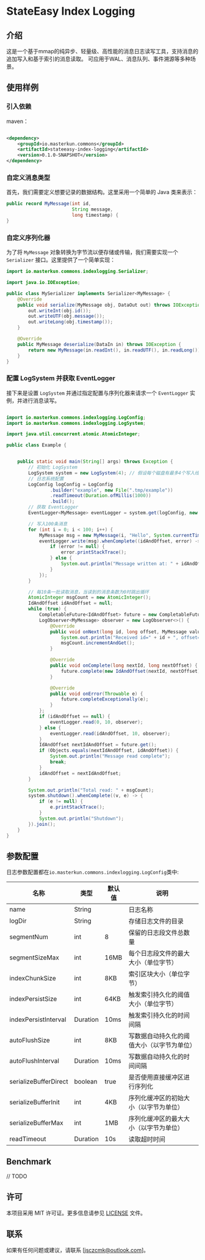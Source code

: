 # StateEasy Index Logging

## 介绍

这是一个基于mmap的纯异步、轻量级、高性能的消息日志读写工具，支持消息的追加写入和基于索引的消息读取。
可应用于WAL、消息队列、事件溯源等多种场景。

## 使用样例

### 引入依赖

maven：

```xml

<dependency>
    <groupId>io.masterkun.commons</groupId>
    <artifactId>stateeasy-index-logging</artifactId>
    <version>0.1.0-SNAPSHOT</version>
</dependency>
```

### 自定义消息类型

首先，我们需要定义想要记录的数据结构。这里采用一个简单的 Java 类来表示：

```java
public record MyMessage(int id,
                        String message,
                        long timestamp) {
}
```

### 自定义序列化器

为了将 `MyMessage` 对象转换为字节流以便存储或传输，我们需要实现一个 `Serializer` 接口。这里提供了一个简单实现：

```java
import io.masterkun.commons.indexlogging.Serializer;

import java.io.IOException;

public class MySerializer implements Serializer<MyMessage> {
    @Override
    public void serialize(MyMessage obj, DataOut out) throws IOException {
        out.writeInt(obj.id());
        out.writeUTF(obj.message());
        out.writeLong(obj.timestamp());
    }

    @Override
    public MyMessage deserialize(DataIn in) throws IOException {
        return new MyMessage(in.readInt(), in.readUTF(), in.readLong());
    }
}
```

### 配置 LogSystem 并获取 EventLogger

接下来是设置 `LogSystem` 并通过指定配置与序列化器来请求一个 `EventLogger` 实例，并进行消息读写。

```java

import io.masterkun.commons.indexlogging.LogConfig;
import io.masterkun.commons.indexlogging.LogSystem;

import java.util.concurrent.atomic.AtomicInteger;

public class Example {


    public static void main(String[] args) throws Exception {
        // 初始化 LogSystem
        LogSystem system = new LogSystem(4); // 假设每个磁盘有最多4个写入线程
        // 日志系统配置
        LogConfig logConfig = LogConfig
                .builder("example", new File(".tmp/example"))
                .readTimeout(Duration.ofMillis(1000))
                .build();
        // 获取 EventLogger
        EventLogger<MyMessage> eventLogger = system.get(logConfig, new MySerializer());

        // 写入100条消息
        for (int i = 0; i < 100; i++) {
            MyMessage msg = new MyMessage(i, "Hello", System.currentTimeMillis());
            eventLogger.write(msg).whenComplete((idAndOffset, error) -> {
                if (error != null) {
                    error.printStackTrace();
                } else {
                    System.out.println("Message written at: " + idAndOffset);
                }
            });
        }

        // 每10条一批读取消息，当读到的消息条数为0时跳出循环
        AtomicInteger msgCount = new AtomicInteger();
        IdAndOffset idAndOffset = null;
        while (true) {
            CompletableFuture<IdAndOffset> future = new CompletableFuture<>();
            LogObserver<MyMessage> observer = new LogObserver<>() {
                @Override
                public void onNext(long id, long offset, MyMessage value) {
                    System.out.println("Received id=" + id + ", offset=" + offset + ", msg=" + value);
                    msgCount.incrementAndGet();
                }

                @Override
                public void onComplete(long nextId, long nextOffset) {
                    future.complete(new IdAndOffset(nextId, nextOffset));
                }

                @Override
                public void onError(Throwable e) {
                    future.completeExceptionally(e);
                }
            };
            if (idAndOffset == null) {
                eventLogger.read(0, 10, observer);
            } else {
                eventLogger.read(idAndOffset, 10, observer);
            }
            IdAndOffset nextIdAndOffset = future.get();
            if (Objects.equals(nextIdAndOffset, idAndOffset)) {
                System.out.println("Message read complete");
                break;
            }
            idAndOffset = nextIdAndOffset;
        }

        System.out.println("Total read: " + msgCount);
        system.shutdown().whenComplete((v, e) -> {
            if (e != null) {
                e.printStackTrace();
            }
            System.out.println("Shutdown");
        }).join();
    }
}
```

## 参数配置

日志参数配置都在`io.masterkun.commons.indexlogging.LogConfig`类中:

| 名称                    | 类型       | 默认值  | 说明                    |
|-----------------------|----------|------|-----------------------|
| name                  | String   |      | 日志名称                  |
| logDir                | String   |      | 存储日志文件的目录             |
| segmentNum            | int      | 8    | 保留的日志段文件总数量           |
| segmentSizeMax        | int      | 16MB | 每个日志段文件的最大大小（单位字节）    |
| indexChunkSize        | int      | 8KB  | 索引区块大小（单位字节）          |
| indexPersistSize      | int      | 64KB | 触发索引持久化的阈值大小（单位字节）    |
| indexPersistInterval  | Duration | 10ms | 触发索引持久化的时间间隔          |
| autoFlushSize         | int      | 8KB  | 写数据自动持久化的阈值大小（以字节为单位） |
| autoFlushInterval     | Duration | 10ms | 写数据自动持久化的时间间隔         |
| serializeBufferDirect | boolean  | true | 是否使用直接缓冲区进行序列化        |
| serializeBufferInit   | int      | 4KB  | 序列化缓冲区的初始大小（以字节为单位）   |
| serializeBufferMax    | int      | 1MB  | 序列化缓冲区的最大大小（以字节为单位）   |
| readTimeout           | Duration | 10s  | 读取超时时间                |

## Benchmark

// TODO

## 许可

本项目采用 MIT 许可证。更多信息请参见 [LICENSE](../LICENSE) 文件。

## 联系

如果有任何问题或建议，请联系 [jsczcmk@outlook.com]。

